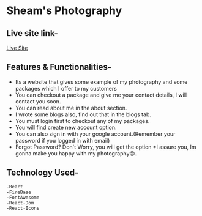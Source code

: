 # Sheam's Photography
## Live site link-

[Live Site](https://photographer-6b896.web.app)


## Features & Functionalities-
* Its a website that gives some example of my photography and some packages which I offer to my customers
* You can checkout a package and give me your contact details, I will contact you soon.
* You can read about me in the about section.
* I wrote some blogs also, find out that in the blogs tab.
* You must login first to checkout any of my packages.
* You will find create new account option.
* You can also sign in with your google account.(Remember your password if you logged in with email)
* Forgot Password? Don't Worry, you will get the option
*I assure you, Im gonna make you happy with my photography😊.
## Technology Used-
```-Bootstrap
-React
-FireBase
-FontAwesome
-React-Dom
-React-Icons
```
